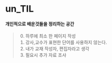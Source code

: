 # un_TIL
#### 개인적으로 배운것들을 정리하는 공간 
> 0. 하루에 최소 한 페이지 작성
> 1. 강사,교수가 표현한 단어를 사용하지 않는다.
> 2. 내가 교재 작성자, 편집자라고 생각
> 3. 필요시 추가 자료 조사 
